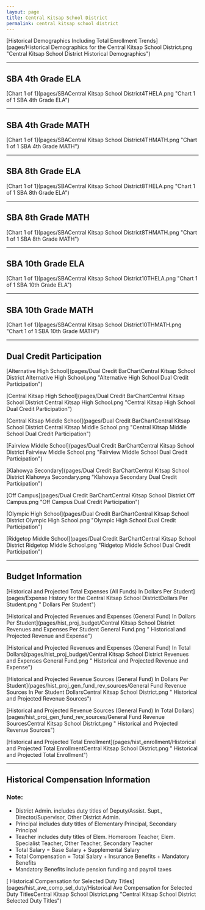 ```yaml
---
layout: page
title: Central Kitsap School District
permalink: central kitsap school district
---
```



[Historical Demographics Including Total Enrollment Trends](pages/Historical Demographics for the Central Kitsap School District.png "Central Kitsap School District Historical Demographics")

___

## SBA 4th Grade ELA

[Chart 1 of 1](pages/SBACentral Kitsap School District4THELA.png "Chart 1 of 1 SBA 4th Grade ELA")


___

## SBA 4th Grade MATH

[Chart 1 of 1](pages/SBACentral Kitsap School District4THMATH.png "Chart 1 of 1 SBA 4th Grade MATH")


___

## SBA 8th Grade ELA

[Chart 1 of 1](pages/SBACentral Kitsap School District8THELA.png "Chart 1 of 1 SBA 8th Grade ELA")


___

## SBA 8th Grade MATH

[Chart 1 of 1](pages/SBACentral Kitsap School District8THMATH.png "Chart 1 of 1 SBA 8th Grade MATH")


___

## SBA 10th Grade ELA

[Chart 1 of 1](pages/SBACentral Kitsap School District10THELA.png "Chart 1 of 1 SBA 10th Grade ELA")


___

## SBA 10th Grade MATH

[Chart 1 of 1](pages/SBACentral Kitsap School District10THMATH.png "Chart 1 of 1 SBA 10th Grade MATH")


___

## Dual Credit Participation

[Alternative High School](pages/Dual Credit BarChartCentral Kitsap School District Alternative High School.png "Alternative High School Dual Credit Participation")

[Central Kitsap High School](pages/Dual Credit BarChartCentral Kitsap School District Central Kitsap High School.png "Central Kitsap High School Dual Credit Participation")

[Central Kitsap Middle School](pages/Dual Credit BarChartCentral Kitsap School District Central Kitsap Middle School.png "Central Kitsap Middle School Dual Credit Participation")

[Fairview Middle School](pages/Dual Credit BarChartCentral Kitsap School District Fairview Middle School.png "Fairview Middle School Dual Credit Participation")

[Klahowya Secondary](pages/Dual Credit BarChartCentral Kitsap School District Klahowya Secondary.png "Klahowya Secondary Dual Credit Participation")

[Off Campus](pages/Dual Credit BarChartCentral Kitsap School District Off Campus.png "Off Campus Dual Credit Participation")

[Olympic High School](pages/Dual Credit BarChartCentral Kitsap School District Olympic High School.png "Olympic High School Dual Credit Participation")

[Ridgetop Middle School](pages/Dual Credit BarChartCentral Kitsap School District Ridgetop Middle School.png "Ridgetop Middle School Dual Credit Participation")


___

## Budget Information

[Historical and Projected Total Expenses (All Funds) In Dollars Per Student](pages/Expense History for the Central Kitsap School DistrictDollars Per Student.png " Dollars Per Student")

[Historical and Projected Revenues and Expenses (General Fund) In Dollars Per Student](pages/hist_proj_budget/Central Kitsap School District Revenues and Expenses Per Student General Fund.png " Historical and Projected Revenue and Expense")

[Historical and Projected Revenues and Expenses (General Fund) In Total Dollars](pages/hist_proj_budget/Central Kitsap School District Revenues and Expenses General Fund.png " Historical and Projected Revenue and Expense")

[Historical and Projected Revenue Sources (General Fund) In Dollars Per Student](pages/hist_proj_gen_fund_rev_sources/General Fund Revenue Sources In Per Student DollarsCentral Kitsap School District.png " Historical and Projected Revenue Sources")

[Historical and Projected Revenue Sources (General Fund) In Total Dollars](pages/hist_proj_gen_fund_rev_sources/General Fund Revenue SourcesCentral Kitsap School District.png " Historical and Projected Revenue Sources")

[Historical and Projected Total Enrollment](pages/hist_enrollment/Historical and Projected Total EnrollmentCentral Kitsap School District.png " Historical and Projected Total Enrollment")


___

## Historical Compensation Information
### Note:
- District Admin. includes duty titles of Deputy/Assist. Supt., Director/Supervisor, Other District Admin.
- Principal includes duty titles of Elementary Principal, Secondary Principal
- Teacher includes duty titles of Elem. Homeroom Teacher, Elem. Specialist Teacher, Other Teacher, Secondary Teacher
- Total Salary = Base Salary + Supplemental Salary
- Total Compensation = Total Salary + Insurance Benefits + Mandatory Benefits
- Mandatory Benefits include pension funding and payroll taxes

[ Historical Compensation for Selected Duty Titles](pages/hist_ave_comp_sel_duty/Historical Ave Compensation for Selected Duty TitlesCentral Kitsap School District.png "Central Kitsap School District Selected Duty Titles")

